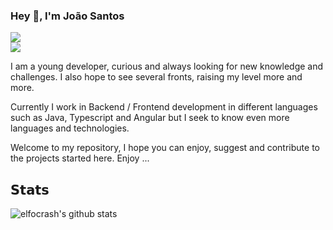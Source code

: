 ### Hey 👋, I'm João Santos
  
[![](https://img.shields.io/badge/-@JoaoLourencoSantos-%23181717?style=flat-square&logo=github)](https://github.com/JoaoLourencoSantos/)  
[![](https://img.shields.io/badge/-João%Santos-blue?style=flat-square&logo=Linkedin&logoColor=white&link=https://www.linkedin.com/in/jo%C3%A3o-santos-22051015a/)](https://www.linkedin.com/in/jo%C3%A3o-santos-22051015a/)  

I am a young developer, curious and always looking for new knowledge and challenges. I also hope to see several fronts, raising my level more and more.

Currently I work in Backend / Frontend development in different languages ​​such as Java, Typescript and Angular but I seek to know even more languages ​​and technologies.

Welcome to my repository, I hope you can enjoy, suggest and contribute to the projects started here. Enjoy ...

## 𝗦𝘁𝗮𝘁𝘀

![elfocrash's github stats](https://github-readme-stats.vercel.app/api?username=JoaoLourencoSantos&show_icons=true&theme=dracula)
